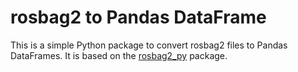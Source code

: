 # rosbag2 to Pandas DataFrame

This is a simple Python package to convert rosbag2 files to Pandas DataFrames. It is based on the [rosbag2_py](https://index.ros.org/p/rosbag2_py/) package. 